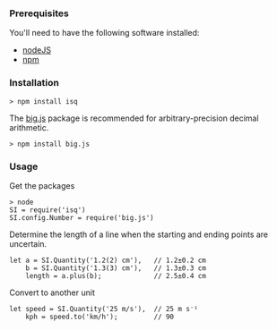 ### Prerequisites

You'll need to have the following software installed:

* [nodeJS](https://nodejs.org/en/download/)
* [npm](http://blog.npmjs.org/post/85484771375/how-to-install-npm)

### Installation

    > npm install isq
    
The [big.js](https://www.npmjs.com/package/big.js) package is recommended for arbitrary-precision decimal arithmetic.

    > npm install big.js 
    
### Usage

Get the packages

    > node
    SI = require('isq')
    SI.config.Number = require('big.js')


Determine the length of a line when the starting and ending points are uncertain.

    let a = SI.Quantity('1.2(2) cm'),   // 1.2±0.2 cm
        b = SI.Quantity('1.3(3) cm'),   // 1.3±0.3 cm
        length = a.plus(b);             // 2.5±0.4 cm

Convert to another unit

    let speed = SI.Quantity('25 m/s'),  // 25 m s⁻¹
        kph = speed.to('km/h');         // 90

